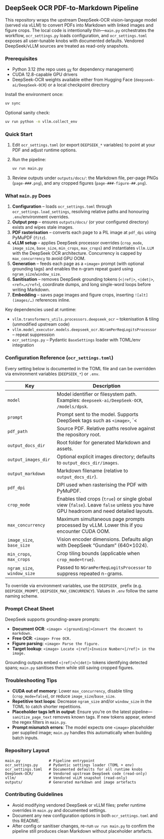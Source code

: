 ## DeepSeek OCR PDF-to-Markdown Pipeline

This repository wraps the upstream DeepSeek-OCR vision-language model (served via vLLM) to convert PDFs into Markdown with linked images and figure crops. The local code is intentionally thin—`main.py` orchestrates the workflow, `ocr_settings.py` loads configuration, and `ocr_settings.toml` exposes all user-tunable knobs with documented defaults. Vendored DeepSeek/vLLM sources are treated as read-only snapshots.

### Prerequisites

- Python 3.12 (the repo uses [`uv`](https://github.com/astral-sh/uv) for dependency management)
- CUDA 12.8-capable GPU drivers
- DeepSeek-OCR weights available either from Hugging Face (`deepseek-ai/DeepSeek-OCR`) or a local checkpoint directory

Install the environment once:

```bash
uv sync
```

Optional sanity check:

```bash
uv run python -m vllm.collect_env
```

### Quick Start

1. Edit `ocr_settings.toml` (or export `DEEPSEEK_*` variables) to point at your PDF and adjust runtime options.
2. Run the pipeline:

   ```bash
   uv run main.py
   ```

3. Review outputs under `outputs/docs/`: the Markdown file, per-page PNGs (`page-###.png`), and any cropped figures (`page-###-figure-##.png`).

### What `main.py` Does

1. **Configuration** – loads `ocr_settings.toml` through `ocr_settings.load_settings`, resolving relative paths and honouring `.env`/environment overrides.
2. **Output prep** – ensures `outputs/docs/` (or your configured directory) exists and wipes stale images.
3. **PDF rasterisation** – converts each page to a PIL image at `pdf_dpi` using PyMuPDF (`fitz`).
4. **vLLM setup** – applies DeepSeek processor overrides (`crop_mode`, `image_size`, `base_size`, `min_crops`, `max_crops`) and instantiates `vllm.LLM` with the DeepSeek OCR architecture. Concurrency is capped by `max_concurrency` to avoid GPU OOM.
5. **Generation** – feeds each page as a `<image>` prompt (with optional grounding tags) and enables the n-gram repeat guard using `ngram_size`/`window_size`.
6. **Sanitisation** – removes DeepSeek grounding tokens (`<|ref|>`, `<|det|>`, `<ref>…</ref>`), coordinate dumps, and long single-word loops before writing Markdown.
7. **Embedding** – saves page images and figure crops, inserting `![alt](images/…)` references inline.

Key dependencies used at runtime:

- `vllm.transformers_utils.processors.deepseek_ocr` – tokenisation & tiling (unmodified upstream code)
- `vllm.model_executor.models.deepseek_ocr.NGramPerReqLogitsProcessor` – repeat suppression
- `ocr_settings.py` – Pydantic `BaseSettings` loader with TOML/env integration

### Configuration Reference (`ocr_settings.toml`)

Every setting below is documented in the TOML file and can be overridden via environment variables (`DEEPSEEK_*`) or `.env`.

| Key | Description |
|-----|-------------|
| `model` | Model identifier or filesystem path. Examples: `deepseek-ai/DeepSeek-OCR`, `/models/dpsk`. |
| `prompt` | Prompt sent to the model. Supports DeepSeek tags such as `<image>`, `<|grounding|>`, `<|ref|>…</|ref|>`, `<|det|>…</|det|>`. Sample prompts are included in the TOML for document OCR, free OCR, figure parsing, and targeted text lookup. |
| `pdf_path` | Source PDF. Relative paths resolve against the repository root. |
| `output_docs_dir` | Root folder for generated Markdown and assets. |
| `output_images_dir` | Optional explicit images directory; defaults to `output_docs_dir/images`. |
| `output_markdown` | Markdown filename (relative to `output_docs_dir`). |
| `pdf_dpi` | DPI used when rasterising the PDF with PyMuPDF. |
| `crop_mode` | Enables tiled crops (`true`) or single global view (`false`). Leave `false` unless you have GPU headroom and need detailed layouts. |
| `max_concurrency` | Maximum simultaneous page prompts processed by vLLM. Lower this if you encounter CUDA OOM. |
| `image_size`, `base_size` | Vision encoder dimensions. Defaults align with DeepSeek “Gundam” (640×1024). |
| `min_crops`, `max_crops` | Crop tiling bounds (applicable when `crop_mode=true`). |
| `ngram_size`, `window_size` | Passed to `NGramPerReqLogitsProcessor` to suppress repeated n-grams. |

To override via environment variables, use the `DEEPSEEK_` prefix (e.g. `DEEPSEEK_PROMPT`, `DEEPSEEK_MAX_CONCURRENCY`). Values in `.env` follow the same naming scheme.

### Prompt Cheat Sheet

DeepSeek supports grounding-aware prompts:

- **Document OCR**: `<image>
<|grounding|>Convert the document to markdown.`
- **Free OCR**: `<image>
Free OCR.`
- **Figure parsing**: `<image>
Parse the figure.`
- **Target lookup**: `<image>
Locate <|ref|>Invoice Number<|/ref|> in the image.`

Grounding outputs embed `<|ref|>`/`<|det|>` tokens identifying detected spans; `main.py` sanitises them while still saving cropped figures.

### Troubleshooting Tips

- **CUDA out of memory**: Lower `max_concurrency`, disable tiling (`crop_mode=false`), or reduce `image_size`/`base_size`.
- **Repetitive text loops**: Decrease `ngram_size` and/or `window_size` in the TOML to catch shorter repetitions.
- **Placeholder tags left in output**: Ensure you’re on the latest pipeline—`sanitize_page_text` removes known tags. If new tokens appear, extend the regex filters in `main.py`.
- **Prompt mismatch errors**: The model expects one `<image>` placeholder per supplied image; `main.py` handles this automatically when building batch inputs.

### Repository Layout

```
main.py             # Pipeline entrypoint
ocr_settings.py     # Pydantic settings loader (TOML + env)
ocr_settings.toml   # Documented defaults for all runtime knobs
DeepSeek-OCR/       # Vendored upstream DeepSeek code (read-only)
vllm/               # Vendored vLLM snapshot (read-only)
outputs/            # Generated markdown and image artefacts
```

### Contributing Guidelines

- Avoid modifying vendored DeepSeek or vLLM files; prefer runtime overrides in `main.py` and documented settings.
- Document any new configuration options in both `ocr_settings.toml` and this README.
- After config or sanitiser changes, re-run `uv run main.py` to confirm the pipeline still produces clean Markdown without placeholder artefacts.

